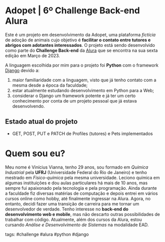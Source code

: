 <div id="top">

# Adopet | 6º Challenge Back-end Alura

</div>

Este é um projeto em desenvolvimento da Adopet, uma plataforma *fictícia* de adoção de animais cujo objetivo é **facilitar o contato entre tutores e abrigos com adotantes interessados**. O projeto está sendo desenvolvido como parte do **Challenge Back-end** da [Alura](https://www.alura.com.br) que se encontra na sua sexta edição em Março de 2023. 

A linguagem escolhida por mim para o projeto foi **Python** com o framework [Django](https://www.djangoproject.com/) devido a:
1. maior familiaridade com a linguagem, visto que já tenho contato com a mesma desde a época da faculdade;
2. estar atualmente estudando desenvolvimento em Python para a Web;
3. considerar o Django um framework potente e já ter um certo conhecimento por conta de um projeto pessoal que já estava desenvolvendo.

<div>

## Estado atual do projeto

- GET, POST, PUT e PATCH de Profiles (tutores) e Pets implementados

</div>

<div id="profile">

# Quem sou eu?

Meu nome é Vinícius Vianna, tenho 29 anos, sou formado em *Química Industrial* pela **UFRJ** (Universidade Federal do Rio de Janeiro) e tenho mestrado em *Físico-química* pela mesma universidade. Leciono química em algumas instituições e dou aulas particulares há mais de 10 anos, mas sempre fui apaixonado pela tecnologia e pela programação. Ainda durante a faculdade fiz diversas matérias de computação e depois entrei em vários cursos online como hobby, até finalmente ingressar na Alura. Agora, no entanto, decidi fazer uma transição de carreira para me tornar um desenvolvedor de verdade. Tenho interesse no **back-end do desenvolvimento web e mobile**, mas não descarto outras possibilidades de trabalhar com código. Atualmente, além dos cursos da Alura, estou cursando *Análise e Desenvolvimento de Sistemas* na modalidade EAD.

</div>

tags: #challenge #alura #python #django